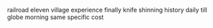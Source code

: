 railroad eleven village experience finally knife shinning history daily till globe morning same specific cost